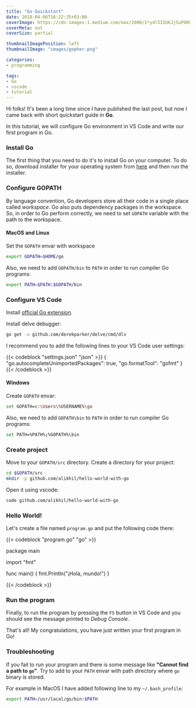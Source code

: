 ```yaml
---
title: "Go Quickstart"
date: 2018-04-06T16:22:35+03:00
coverImage: https://cdn-images-1.medium.com/max/2000/1*y4l5IIUkJj5uP9RGM8U-Fg.png # "/images/golang.png" 
coverMeta: out
coverSize: partial

thumbnailImagePosition: left
thumbnailImage: "images/gopher.png"

categories:
- programming

tags:
- Go
- vscode
- tutorial
---
```


Hi folks! 
It's been a long time since I have published the last post, but now I came back with short quickstart guide in **Go**.

In this tutorial, we will configure Go environment in VS Code and write our first program in Go.

<!--more-->

### Install Go

The first thing that you need to do it's to install Go on your computer. To do so, download installer for your operating system from  [here](https://golang.org/dl/) and then run the installer.


### Configure GOPATH

By language convention, Go developers store all their code in a single place called *workspace*. Go also puts dependency packages in the workspace. So, in order to Go perform correctly, we need to set `GOPATH` variable with the path to the workspace. 

#### MacOS and Linux

Set the `GOPATH` envar with workspace

```bash
export GOPATH=$HOME/go
```

Also, we need to add `GOPATH/bin` to `PATH` in order to run compiler Go programs:

```bash
export PATH=$PATH:$GOPATH/bin
```

### Configure VS Code

Install [official Go extension](https://github.com/Microsoft/vscode-go).

Install delve debugger:

```bash
go get -u github.com/derekparker/delve/cmd/dlv
```

I recommend you to add the following lines to your VS Code user settings:

{{< codeblock "settings.json" "json" >}}
{
    "go.autocompleteUnimportedPackages": true,
    "go.formatTool": "gofmt"
}
{{< /codeblock >}}


#### Windows

Create `GOPATH` envar:

```sh
set GOPATH=c:\Users\%USERNAME%\go
```

Also, we need to add `GOPATH\bin` to `PATH` in order to run compiler Go programs:

```sh
set PATH=%PATH%;%GOPATH%\bin
```

### Create project

Move to your `GOPATH/src` directory. Create a directory for your project:

```bash
cd $GOPATH/src
mkdir -p github.com/alikhil/hello-world-with-go
```

Open it using vscode:

```bash
code github.com/alikhil/hello-world-with-go
```

### Hello World!

Let's create a file named `program.go` and put the following code there:


{{< codeblock "program.go" "go" >}}

package main

import "fmt"

func main() {
    fmt.Println("¡Hola, mundo!")
}

{{< /codeblock >}}


### Run the program

Finally, to run the program by pressing the `F5` button in VS Code and you should see the message printed to *Debug Console*.

That's all! My congratulations, you have just written your first program in Go! 

### Troubleshooting

If you fail to run your program and there is some message like **"Cannot find a path to `go`"**.
Try to add to your `PATH` envar with path directory where `go` binary is stored.

For example in MacOS I have added following line to my `~/.bash_profile`:

```bash
export PATH=/usr/local/go/bin:$PATH
```